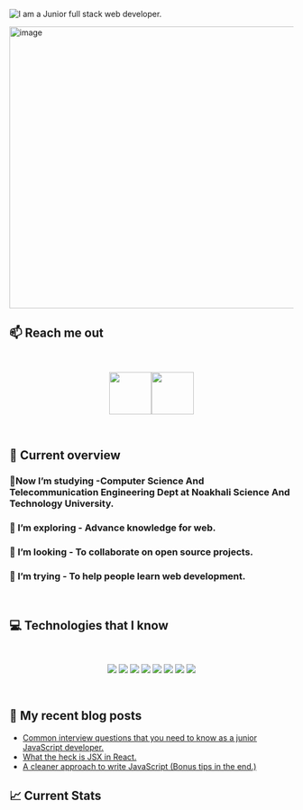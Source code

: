 ![I am a Junior full stack web developer. ](https://github.com/user-attachments/assets/a2b68254-2dfc-4a7d-bb96-c9267d06e904)

<img width="700" height="500" alt="image" src="https://github.com/user-attachments/assets/a2b68254-2dfc-4a7d-bb96-c9267d06e904" />

## :mailbox: Reach me out

<br />

[<p align="center"><img height="75" src="https://github.com/ibrahim-pk/ibrahim-pk/blob/main/images/icons/Linkedin.png">](https://www.linkedin.com/in/md-ibrahim-pk-332846198/)[<img height="75" src="https://github.com/ibrahim-pk/ibrahim-pk/blob/main/images/icons/Facebook.png">](https://web.facebook.com/emonahmed.pk)

<br />

## :eyes: Current overview

### 🔭Now I’m studying -Computer Science And Telecommunication Engineering Dept at Noakhali Science And Technology University.

### 🌱 I’m exploring - Advance knowledge for web.

### 👯 I’m looking - To collaborate on open source projects.

### 🤔 I’m trying - To help people learn web development.

<br />

## :computer: Technologies that I know

<br>
<p align="center">
<img src="https://github.com/ibrahim-pk/ibrahim-pk/blob/main/images/icons/HTML.png"/>
<img src="https://github.com/ibrahim-pk/ibrahim-pk/blob/main/images/icons/css.png"/>
<img src="https://github.com/ibrahim-pk/ibrahim-pk/blob/main/images/icons/Bootsrap.png"/>
<img src="https://github.com/ibrahim-pk/ibrahim-pk/blob/main/images/icons/tailwind.png"/>
<img src="https://github.com/ibrahim-pk/ibrahim-pk/blob/main/images/icons/JavaScript.png"/>
<img src="https://github.com/ibrahim-pk/ibrahim-pk/blob/main/images/icons/react.png"/>
<img src="https://github.com/ibrahim-pk/ibrahim-pk/blob/main/images/icons/node.png"/>
<img src="https://github.com/ibrahim-pk/ibrahim-pk/blob/main/images/icons/express.png"/>
</p><br/>

## :book: My recent blog posts

<!-- BLOG-POST-LIST:START -->
- [Common interview questions that you need to know as a junior JavaScript developer.](https://dev.to/mirhussain/common-interview-questions-that-you-need-to-know-as-a-junior-javascript-developer-29a6)
- [What the heck is JSX in React.](https://dev.to/mirhussain/what-the-heck-is-jsx-in-react-3f0a)
- [A cleaner approach to write JavaScript &lpar;Bonus tips in the end.&rpar;](https://dev.to/mirhussain/a-cleaner-approach-to-write-javascript-bonus-tips-in-the-end-58ng)
<!-- BLOG-POST-LIST:END -->

## :chart_with_upwards_trend: Current Stats

<br />
